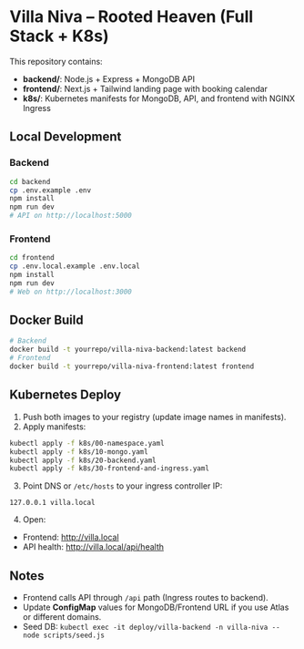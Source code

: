 # Villa Niva – Rooted Heaven (Full Stack + K8s)

This repository contains:
- **backend/**: Node.js + Express + MongoDB API
- **frontend/**: Next.js + Tailwind landing page with booking calendar
- **k8s/**: Kubernetes manifests for MongoDB, API, and frontend with NGINX Ingress

## Local Development

### Backend
```bash
cd backend
cp .env.example .env
npm install
npm run dev
# API on http://localhost:5000
```

### Frontend
```bash
cd frontend
cp .env.local.example .env.local
npm install
npm run dev
# Web on http://localhost:3000
```

## Docker Build

```bash
# Backend
docker build -t yourrepo/villa-niva-backend:latest backend
# Frontend
docker build -t yourrepo/villa-niva-frontend:latest frontend
```

## Kubernetes Deploy

1. Push both images to your registry (update image names in manifests).
2. Apply manifests:
```bash
kubectl apply -f k8s/00-namespace.yaml
kubectl apply -f k8s/10-mongo.yaml
kubectl apply -f k8s/20-backend.yaml
kubectl apply -f k8s/30-frontend-and-ingress.yaml
```
3. Point DNS or `/etc/hosts` to your ingress controller IP:
```
127.0.0.1 villa.local
```
4. Open:
- Frontend: http://villa.local
- API health: http://villa.local/api/health

## Notes
- Frontend calls API through `/api` path (Ingress routes to backend).
- Update **ConfigMap** values for MongoDB/Frontend URL if you use Atlas or different domains.
- Seed DB: `kubectl exec -it deploy/villa-backend -n villa-niva -- node scripts/seed.js`